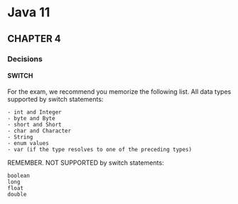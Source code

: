 # Java 11
## CHAPTER 4
### Decisions

#### SWITCH
For the exam, we recommend you memorize the following list. All data types supported by switch statements:
```
- int and Integer
- byte and Byte
- short and Short
- char and Character
- String
- enum values
- var (if the type resolves to one of the preceding types)
```

REMEMBER. NOT SUPPORTED by switch statements:
```
boolean
long
float
double
```
